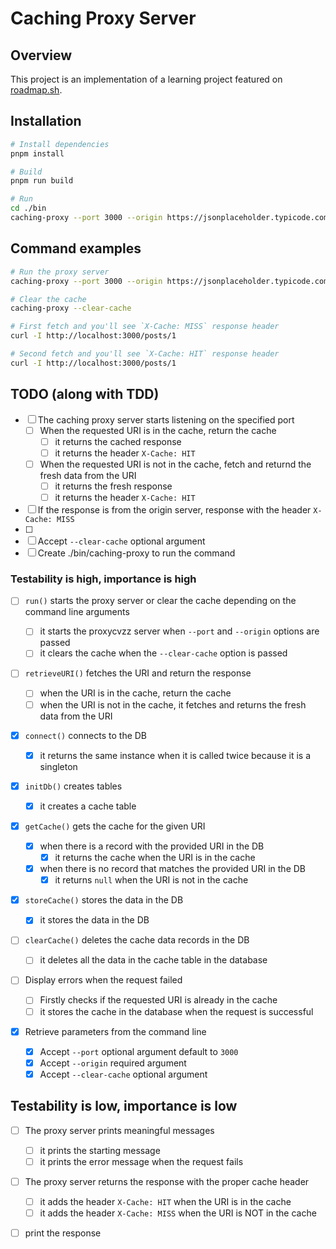 # Caching Proxy Server

## Overview

This project is an implementation of a learning project featured on [roadmap.sh](https://roadmap.sh/projects/caching-server).

## Installation

```bash
# Install dependencies
pnpm install

# Build
pnpm run build

# Run
cd ./bin
caching-proxy --port 3000 --origin https://jsonplaceholder.typicode.com
```

## Command examples

```bash
# Run the proxy server
caching-proxy --port 3000 --origin https://jsonplaceholder.typicode.com

# Clear the cache
caching-proxy --clear-cache

# First fetch and you'll see `X-Cache: MISS` response header
curl -I http://localhost:3000/posts/1

# Second fetch and you'll see `X-Cache: HIT` response header
curl -I http://localhost:3000/posts/1
```

## TODO (along with TDD)

- [ ] The caching proxy server starts listening on the specified port
  - [ ] When the requested URI is in the cache, return the cache
    - [ ] it returns the cached response
    - [ ] it returns the header `X-Cache: HIT`
  - [ ] When the requested URI is not in the cache, fetch and returnd the fresh data from the URI
    - [ ] it returns the fresh response
    - [ ] it returns the header `X-Cache: HIT`
- [ ] If the response is from the origin server, response with the header `X-Cache: MISS`
- [ ]
- [ ] Accept `--clear-cache` optional argument
- [ ] Create ./bin/caching-proxy to run the command

### Testability is high, importance is high

- [ ] `run()` starts the proxy server or clear the cache depending on the command line arguments
  - [ ] it starts the proxycvzz server when `--port` and `--origin` options are passed
  - [ ] it clears the cache when the `--clear-cache` option is passed
- [ ] `retrieveURI()` fetches the URI and return the response

  - [ ] when the URI is in the cache, return the cache
  - [ ] when the URI is not in the cache, it fetches and returns the fresh data from the URI

- [x] `connect()` connects to the DB
  - [x] it returns the same instance when it is called twice because it is a singleton
- [x] `initDb()` creates tables
  - [x] it creates a cache table
- [x] `getCache()` gets the cache for the given URI
  - [x] when there is a record with the provided URI in the DB
    - [x] it returns the cache when the URI is in the cache
  - [x] when there is no record that matches the provided URI in the DB
    - [x] it returns `null` when the URI is not in the cache
- [x] `storeCache()` stores the data in the DB

  - [x] it stores the data in the DB

- [ ] `clearCache()` deletes the cache data records in the DB

  - [ ] it deletes all the data in the cache table in the database

- [ ] Display errors when the request failed

  - [ ] Firstly checks if the requested URI is already in the cache
  - [ ] it stores the cache in the database when the request is successful

- [x] Retrieve parameters from the command line
  - [x] Accept `--port` optional argument default to `3000`
  - [x] Accept `--origin` required argument
  - [x] Accept `--clear-cache` optional argument

## Testability is low, importance is low

- [ ] The proxy server prints meaningful messages
  - [ ] it prints the starting message
  - [ ] it prints the error message when the request fails
- [ ] The proxy server returns the response with the proper cache header

  - [ ] it adds the header `X-Cache: HIT` when the URI is in the cache
  - [ ] it adds the header `X-Cache: MISS` when the URI is NOT in the cache

- [ ] print the response
